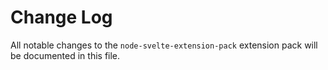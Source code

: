 # Change Log
All notable changes to the `node-svelte-extension-pack` extension pack will be documented in this file.
